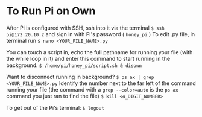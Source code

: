 
# To Run Pi on Own
After Pi is configured with SSH, ssh into it via the terminal
`$ ssh pi@172.20.10.2`
and sign in with Pi's password ( `honey_pi` )
To edit .py file, in terminal run
`$ nano <YOUR_FILE_NAME>.py`

You can touch a script in, echo the full pathname for running your file (with the while loop in it) and enter this command to start running in the background.
`$ /home/pi/honey_pi/script.sh & disown`

Want to disconnect running in background?
`$ ps ax | grep <YOUR_FILE_NAME>.py`
Identify the number next to the far left of the command running your file (the command with a `grep --color=auto` is the `ps ax` command you just ran to find the file)
`$ kill <4_DIGIT_NUMBER>`

To get out of the Pi's terminal:
`$ logout`

